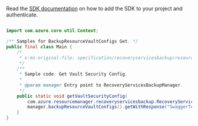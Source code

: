 Read the [SDK documentation](https://github.com/Azure/azure-sdk-for-java/blob/azure-resourcemanager-recoveryservicesbackup_1.0.0-beta.2/sdk/recoveryservicesbackup/azure-resourcemanager-recoveryservicesbackup/README.md) on how to add the SDK to your project and authenticate.

```java

import com.azure.core.util.Context;

/** Samples for BackupResourceVaultConfigs Get. */
public final class Main {
    /*
     * x-ms-original-file: specification/recoveryservicesbackup/resource-manager/Microsoft.RecoveryServices/stable/2021-07-01/examples/Common/BackupResourceVaultConfigs_Get.json
     */
    /**
     * Sample code: Get Vault Security Config.
     *
     * @param manager Entry point to RecoveryServicesBackupManager.
     */
    public static void getVaultSecurityConfig(
        com.azure.resourcemanager.recoveryservicesbackup.RecoveryServicesBackupManager manager) {
        manager.backupResourceVaultConfigs().getWithResponse("SwaggerTest", "SwaggerTestRg", Context.NONE);
    }
}
```
